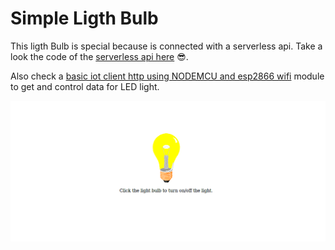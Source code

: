 # Simple Ligth Bulb

This ligth Bulb is special because is connected with a serverless api. Take a look the code of the [serverless api here](https://github.com/xergioalex/serverless-ligth-bulb) 😎.

Also check a [basic iot client http using NODEMCU and esp2866 wifi](https://github.com/xergioalex/iot-basic-http-client) module to get and control data for LED light.

![Ligth Bulb](ligth_bulb_banner.png)